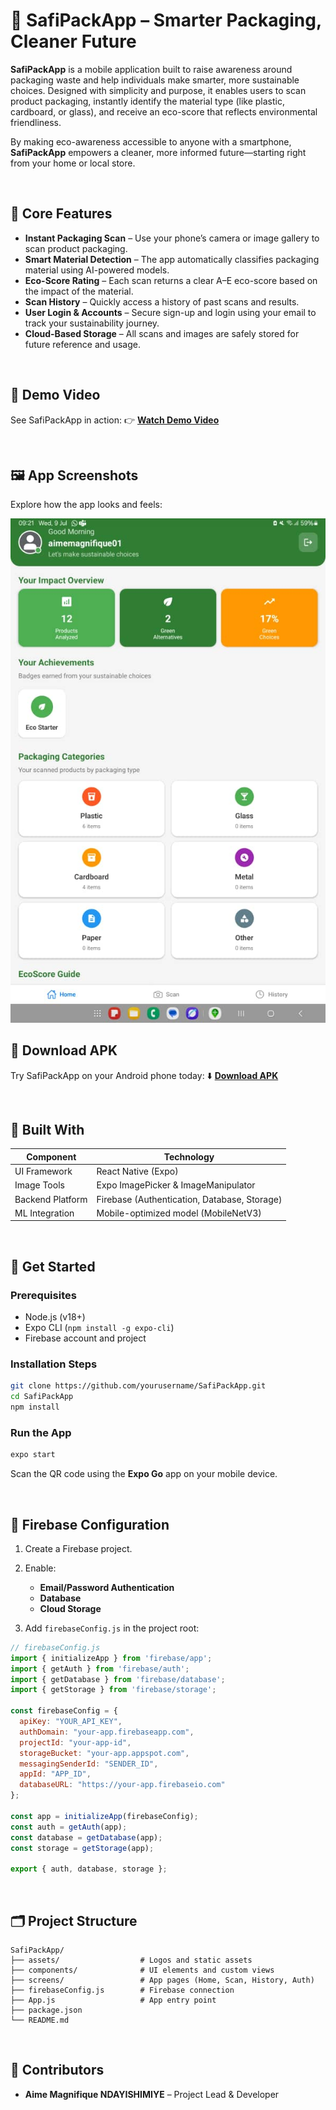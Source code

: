# 🌱 SafiPackApp – Smarter Packaging, Cleaner Future

**SafiPackApp** is a mobile application built to raise awareness around packaging waste and help individuals make smarter, more sustainable choices. Designed with simplicity and purpose, it enables users to scan product packaging, instantly identify the material type (like plastic, cardboard, or glass), and receive an eco-score that reflects environmental friendliness.

By making eco-awareness accessible to anyone with a smartphone, **SafiPackApp** empowers a cleaner, more informed future—starting right from your home or local store.

<br>

## 📱 Core Features

* **Instant Packaging Scan** – Use your phone’s camera or image gallery to scan product packaging.
* **Smart Material Detection** – The app automatically classifies packaging material using AI-powered models.
* **Eco-Score Rating** – Each scan returns a clear A–E eco-score based on the impact of the material.
* **Scan History** – Quickly access a history of past scans and results.
* **User Login & Accounts** – Secure sign-up and login using your email to track your sustainability journey.
* **Cloud-Based Storage** – All scans and images are safely stored for future reference and usage.

<br>

## 🎥 Demo Video

See SafiPackApp in action:
👉 [**Watch Demo Video**](https://screenrec.com/share/eBscIJ4nFM)

<br>

## 🖼️ App Screenshots

Explore how the app looks and feels:

![App Screenshot](https://github.com/AIMEMAGNI/SafiPackApp/raw/main/App%20ScreenSHot.jpg)


## 📲 Download APK

Try SafiPackApp on your Android phone today:
⬇️ [**Download APK**](https://drive.google.com/file/d/1Lyz-VwJy4Jlq7T3R8kkC8bIYCM6q3Kpl/view?usp=drive_link)

<br>

## 🧩 Built With

| Component        | Technology                                                       |
| ---------------- | ---------------------------------------------------------------- |
| UI Framework     | React Native (Expo)                                              |
| Image Tools      | Expo ImagePicker & ImageManipulator                              |
| Backend Platform | Firebase (Authentication, Database, Storage)                     |
| ML Integration   | Mobile-optimized model (MobileNetV3)                             |

<br>

## 🚀 Get Started

### Prerequisites

* Node.js (v18+)
* Expo CLI (`npm install -g expo-cli`)
* Firebase account and project

### Installation Steps

```bash
git clone https://github.com/yourusername/SafiPackApp.git
cd SafiPackApp
npm install
```

### Run the App

```bash
expo start
```

Scan the QR code using the **Expo Go** app on your mobile device.

<br>

## 🔧 Firebase Configuration

1. Create a Firebase project.
2. Enable:

   * **Email/Password Authentication**
   * **Database**
   * **Cloud Storage**
3. Add `firebaseConfig.js` in the project root:

```js
// firebaseConfig.js
import { initializeApp } from 'firebase/app';
import { getAuth } from 'firebase/auth';
import { getDatabase } from 'firebase/database';
import { getStorage } from 'firebase/storage';

const firebaseConfig = {
  apiKey: "YOUR_API_KEY",
  authDomain: "your-app.firebaseapp.com",
  projectId: "your-app-id",
  storageBucket: "your-app.appspot.com",
  messagingSenderId: "SENDER_ID",
  appId: "APP_ID",
  databaseURL: "https://your-app.firebaseio.com"
};

const app = initializeApp(firebaseConfig);
const auth = getAuth(app);
const database = getDatabase(app);
const storage = getStorage(app);

export { auth, database, storage };
```

<br>

## 🗂️ Project Structure

```
SafiPackApp/
├── assets/                  # Logos and static assets
├── components/              # UI elements and custom views
├── screens/                 # App pages (Home, Scan, History, Auth)
├── firebaseConfig.js        # Firebase connection
├── App.js                   # App entry point
├── package.json
└── README.md
```

<br>

## 🤝 Contributors

* **Aime Magnifique NDAYISHIMIYE** – Project Lead & Developer

